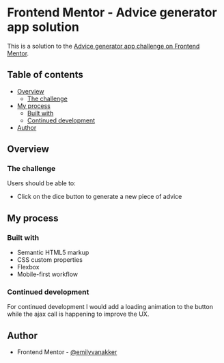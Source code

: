# Frontend Mentor - Advice generator app solution

This is a solution to the [Advice generator app challenge on Frontend Mentor](https://www.frontendmentor.io/challenges/advice-generator-app-QdUG-13db).

## Table of contents

- [Overview](#overview)
  - [The challenge](#the-challenge)
- [My process](#my-process)
  - [Built with](#built-with)
  - [Continued development](#continued-development)
- [Author](#author)

## Overview

### The challenge

Users should be able to:

- Click on the dice button to generate a new piece of advice

## My process

### Built with

- Semantic HTML5 markup
- CSS custom properties
- Flexbox
- Mobile-first workflow

### Continued development

For continued development I would add a loading animation to the button while the ajax call is happening to improve the UX. 

## Author

- Frontend Mentor - [@emilyvanakker](https://www.frontendmentor.io/profile/emilyvanakker)

